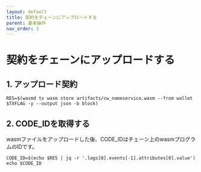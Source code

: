 ```yaml
---
layout: default
title: 契約をチェーンにアップロードする
parent: 基本操作
nav_order: 3
---
```


# 契約をチェーンにアップロードする

## 1. アップロード契約

```
RES=$(wasmd tx wasm store artifacts/cw_nameservice.wasm --from wallet $TXFLAG -y --output json -b block)
```

## 2. CODE_IDを取得する

wasmファイルをアップロードした後、CODE_IDはチェーン上のwasmプログラムのIDです。

```
CODE_ID=$(echo $RES | jq -r '.logs[0].events[-1].attributes[0].value')
echo $CODE_ID
```
